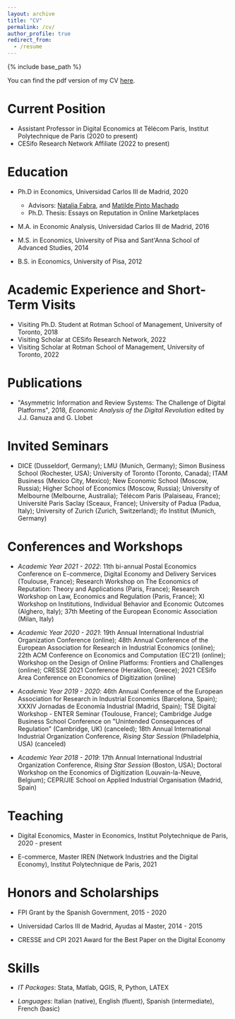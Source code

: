 ```yaml
---
layout: archive
title: "CV"
permalink: /cv/
author_profile: true
redirect_from:
  - /resume
---
```


{% include base_path %}

You can find the pdf version of my CV <a href="https://drive.google.com/file/d/1MW8h-dE0Fe1HuT3FZsGMBfuC5PlZvKrl/view?usp=sharing">here</a>.


Current Position
======

* Assistant Professor in Digital Economics at Télécom Paris, Institut Polytechnique de Paris (2020 to present)
* CESifo Research Network Affiliate (2022 to present)
 
Education
======

* Ph.D in Economics, Universidad Carlos III de Madrid, 2020
  * Advisors: <a href="http://nfabra.uc3m.es/">Natalia Fabra</a>, and <a href="https://sites.google.com/view/matildepmachado/home">Matilde Pinto Machado</a>
  * Ph.D. Thesis: Essays on Reputation in Online Marketplaces
  
* M.A. in Economic Analysis, Universidad Carlos III de Madrid, 2016

* M.S. in Economics, University of Pisa and Sant'Anna School of Advanced Studies, 2014

* B.S. in Economics, University of Pisa, 2012

  
Academic Experience and Short-Term Visits
======

* Visiting Ph.D. Student at Rotman School of Management, University of Toronto, 2018
* Visiting Scholar at CESifo Research Network, 2022
* Visiting Scholar at Rotman School of Management, University of Toronto, 2022

Publications
======

* "Asymmetric Information and Review Systems: The Challenge of Digital Platforms", 2018, <i>Economic Analysis of the Digital Revolution</i> edited by J.J. Ganuza and G. Llobet


Invited Seminars
======

* DICE (Dusseldorf, Germany); LMU (Munich, Germany); Simon Business School (Rochester, USA); University of Toronto (Toronto, Canada); ITAM Business (Mexico City, Mexico); New Economic School (Moscow, Russia); Higher School of Economics (Moscow, Russia); University of Melbourne (Melbourne, Australia); Télécom Paris (Palaiseau, France); Université Paris Saclay (Sceaux, France); University of Padua (Padua, Italy); University of Zurich (Zurich, Switzerland); ifo Institut (Munich, Germany)
 
 
Conferences and Workshops
======
* <i>Academic Year 2021 - 2022</i>: 11th bi-annual Postal Economics Conference on E-commerce, Digital Economy and Delivery Services (Toulouse, France); Research Workshop on The Economics of Reputation: Theory and Applications (Paris, France); Research Workshop on Law, Economics and Regulation (Paris, France); XI Workshop on Institutions, Individual Behavior and Economic Outcomes (Alghero, Italy); 37th Meeting of the European Economic Association (Milan, Italy)
* <i>Academic Year 2020 - 2021</i>: 19th Annual International Industrial Organization Conference (online); 48th Annual Conference of the European Association for Research in Industrial Economics (online); 22th ACM Conference on Economics and Computation (EC’21) (online); Workshop on the Design of Online Platforms: Frontiers and Challenges (online); CRESSE 2021 Conference (Heraklion, Greece); 2021 CESifo Area Conference on Economics of Digitization (online)
* <i>Academic Year 2019 - 2020</i>: 46th Annual Conference of the European Association for Research in Industrial Economics (Barcelona, Spain); XXXIV Jornadas de Economía Industrial (Madrid, Spain); TSE Digital Workshop - ENTER Seminar (Toulouse, France); Cambridge Judge Business School Conference on "Unintended Consequences of Regulation" (Cambridge, UK) (canceled); 18th Annual International Industrial Organization Conference, <i>Rising Star Session</i> (Philadelphia, USA) (canceled)

* <i>Academic Year 2018 - 2019</i>: 17th Annual International Industrial Organization Conference, <i>Rising Star Session</i> (Boston, USA); Doctoral Workshop on the Economics of Digitization (Louvain-la-Neuve, Belgium); CEPR/JIE School on Applied Industrial Organisation (Madrid, Spain)

  
Teaching
======

* Digital Economics, Master in Economics, Institut Polytechnique de Paris, 2020 - present

* E-commerce, Master IREN (Network Industries and the Digital Economy), Institut Polytechnique de Paris, 2021
  
Honors and Scholarships
======

* FPI Grant by the Spanish Government, 2015 - 2020

* Universidad Carlos III de Madrid, Ayudas al Master, 2014 - 2015

* CRESSE and CPI 2021 Award for the Best Paper on the Digital Economy

Skills
======

 * <i>IT Packages</i>: Stata, Matlab, QGIS, R, Python, LATEX
 
* <i>Languages</i>: Italian (native), English (fluent), Spanish (intermediate), French (basic)


